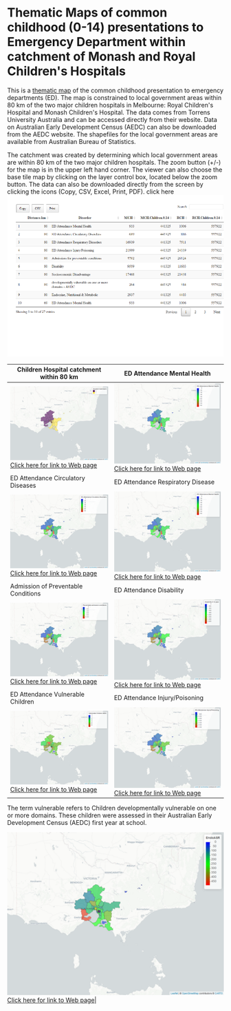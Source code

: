 # Thematic Maps of common childhood (0-14) presentations to Emergency Department within catchment of Monash and Royal Children's Hospitals
This is a [thematic map](https://gntem2.github.io/MCHMap)  of the common childhood presentation to emergency departments (ED). The map is constrained to local government areas within 80 km of the two major children hospitals in Melbourne: Royal Children's Hospital and Monash Children's Hospital. The data comes from Torrens University Australia and can be accessed directly from their website. Data on Australian Early Development Census (AEDC) can also be downloaded from the AEDC website. The shapefiles for the local government areas are available from Australian Bureau of Statistics.

The catchment was created by determining which local government areas are within 80 km of the two major children hospitals. The zoom button (+/-) for the map is in the upper left hand corner. The viewer can also choose the base tile map by clicking on the layer control box, located below the zoom button. The data can also be downloaded directly from the screen by clicking the icons (Copy, CSV, Excel, Print, PDF). click here [![data](./DT_DF.png)](./DT_DF.html) 

Children Hospital catchment within 80 km|ED Attendance Mental Health
---|---
<img src= "./ChildrenHospital2.png" >[Click here for link to Web page](./ChildrenHospital.html)|<img src= "./MCH_Mental2.png" >[Click here for link to Web page](./MCH_Mental.html) 
ED Attendance Circulatory Diseases|ED Attendance Respiratory Disease
<img src= "./MCH_Circ2.png"> [Click here for link to Web page](./MCH_Circ.html) |<img src= "./MCH_Resp2.png" >[Click here for link to Web page](./MCH_Resp.html) 
Admission of Preventable Conditions|ED Attendance Disability
<img src= "./MCH_PD2.png" >[Click here for link to Web page](./MCH_PD.html)|<img src= "./MCH_disability2.png" >[Click here for link to Web page](./MCH_disability.html) 
ED Attendance Vulnerable Children|ED Attendance Injury/Poisoning
<img src= "./MCH_AEDC2.png" >[Click here for link to Web page](./MCH_AEDC.html) |<img src= "./MCH_injury2.png" >[Click here for link to Web page](./MCH_injury.html) 

The term vulnerable refers to Children developmentally vulnerable on one or more domains. These children were assessed in their Australian Early Development Census (AEDC) first year at school. 

<img src= "./MCH_Endo2.png" >[Click here for link to Web page](./MCH_Endo.html)|
